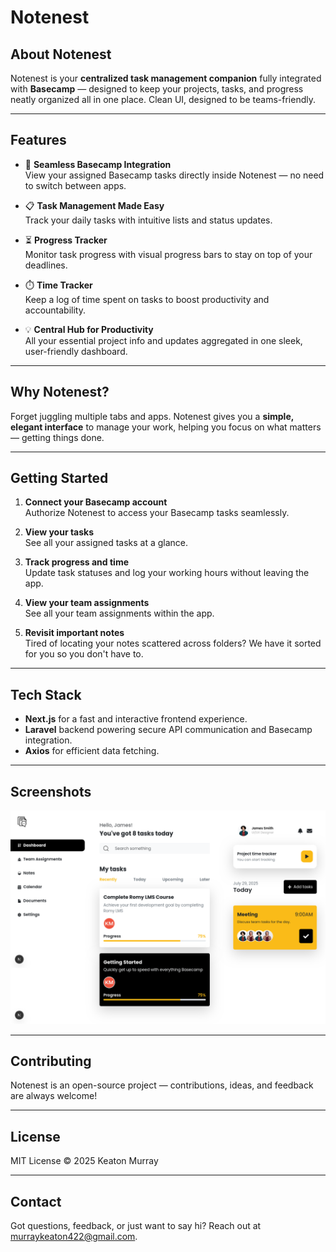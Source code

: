 # Notenest

## About Notenest

Notenest is your **centralized task management companion** fully integrated with **Basecamp** — designed to keep your projects, tasks, and progress neatly organized all in one place. Clean UI, designed to be teams-friendly.

---

## Features

- 🎯 **Seamless Basecamp Integration**  
  View your assigned Basecamp tasks directly inside Notenest — no need to switch between apps.

- 📋 **Task Management Made Easy**  
  Track your daily tasks with intuitive lists and status updates.

- ⏳ **Progress Tracker**  
  Monitor task progress with visual progress bars to stay on top of your deadlines.

- ⏱️ **Time Tracker**  
  Keep a log of time spent on tasks to boost productivity and accountability.

- 💡 **Central Hub for Productivity**  
  All your essential project info and updates aggregated in one sleek, user-friendly dashboard.

---

## Why Notenest?

Forget juggling multiple tabs and apps. Notenest gives you a **simple, elegant interface** to manage your work, helping you focus on what matters — getting things done.

---

## Getting Started

1. **Connect your Basecamp account**  
   Authorize Notenest to access your Basecamp tasks seamlessly.

2. **View your tasks**  
   See all your assigned tasks at a glance.

3. **Track progress and time**  
   Update task statuses and log your working hours without leaving the app.

4. **View your team assignments**  
   See all your team assignments within the app.

5. **Revisit important notes**  
   Tired of locating your notes scattered across folders? We have it sorted for you so you don't have to.

---

## Tech Stack

- **Next.js** for a fast and interactive frontend experience.  
- **Laravel** backend powering secure API communication and Basecamp integration.  
- **Axios** for efficient data fetching.  

---

## Screenshots

![Dashboard Screenshot](/public/screenshots/dashboard.png)

---

## Contributing

Notenest is an open-source project — contributions, ideas, and feedback are always welcome!

---

## License

MIT License © 2025 Keaton Murray

---

## Contact

Got questions, feedback, or just want to say hi? Reach out at [murraykeaton422@gmail.com](mailto:murraykeaton422@gmail.com).
